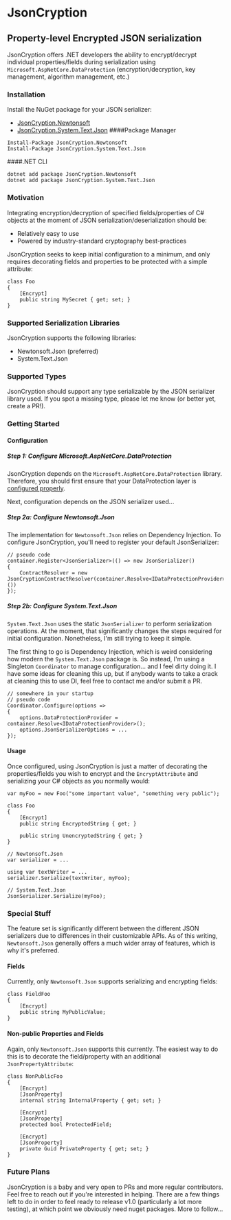 # JsonCryption
## Property-level Encrypted JSON serialization
JsonCryption offers .NET developers the ability to encrypt/decrypt individual properties/fields during serialization using `Microsoft.AspNetCore.DataProtection` (encryption/decryption, key management, algorithm management, etc.)

### Installation
Install the NuGet package for your JSON serializer:
- [JsonCryption.Newtonsoft](https://www.nuget.org/packages/JsonCryption.Newtonsoft/)
- [JsonCryption.System.Text.Json](https://www.nuget.org/packages/JsonCryption.System.Text.Json/)
####Package Manager
```
Install-Package JsonCryption.Newtonsoft
Install-Package JsonCryption.System.Text.Json
```
####.NET CLI
```
dotnet add package JsonCryption.Newtonsoft
dotnet add package JsonCryption.System.Text.Json
```

### Motivation
Integrating encryption/decryption of specified fields/properties of C# objects at the moment of JSON serialization/deserialization should be:
- Relatively easy to use
- Powered by industry-standard cryptography best-practices

JsonCryption seeks to keep initial configuration to a minimum, and only requires decorating fields and properties to be protected with a simple attribute:
```
class Foo
{
    [Encrypt]
    public string MySecret { get; set; }
}
```

### Supported Serialization Libraries
JsonCryption supports the following libraries:
- Newtonsoft.Json (preferred)
- System.Text.Json

### Supported Types
JsonCryption should support any type serializable by the JSON serializer library used. If you spot a missing type, please let me know (or better yet, create a PR!).

### Getting Started
#### Configuration
##### Step 1: Configure Microsoft.AspNetCore.DataProtection
JsonCryption depends on the `Microsoft.AspNetCore.DataProtection` library. Therefore, you should first ensure that your DataProtection layer is [configured properly](https://docs.microsoft.com/en-us/aspnet/core/security/data-protection/configuration/).

Next, configuration depends on the JSON serializer used...

##### Step 2a: Configure Newtonsoft.Json
The implementation for `Newtonsoft.Json` relies on Dependency Injection. To configure JsonCryption, you'll need to register your default JsonSerializer:
```
// pseudo code
container.Register<JsonSerializer>(() => new JsonSerializer()
{
    ContractResolver = new JsonCryptionContractResolver(container.Resolve<IDataProtectionProvider>())
});
```

##### Step 2b: Configure System.Text.Json
`System.Text.Json` uses the static `JsonSerializer` to perform serialization operations. At the moment, that significantly changes the steps required for initial configuration. Nonetheless, I'm still trying to keep it simple.

The first thing to go is Dependency Injection, which is weird considering how modern the `System.Text.Json` package is. So instead, I'm using a Singleton `Coordinator` to manage configuration... and I feel dirty doing it. I have some ideas for cleaning this up, but if anybody wants to take a crack at cleaning this to use DI, feel free to contact me and/or submit a PR.

```
// somewhere in your startup
// pseudo code
Coordinator.Configure(options =>
{
    options.DataProtectionProvider = container.Resolve<IDataProtectionProvider>();
    options.JsonSerializerOptions = ...
});
```

#### Usage
Once configured, using JsonCryption is just a matter of decorating the properties/fields you wish to encrypt and the `EncryptAttribute` and serializing your C# objects as you normally would:
```
var myFoo = new Foo("some important value", "something very public");

class Foo
{
    [Encrypt]
    public string EncryptedString { get; }
  
    public string UnencryptedString { get; }
}

// Newtonsoft.Json
var serializer = ...

using var textWriter = ...
serializer.Serialize(textWriter, myFoo);

// System.Text.Json
JsonSerializer.Serialize(myFoo);
```

### Special Stuff
The feature set is significantly different between the different JSON serializers due to differences in their customizable APIs. As of this writing, `Newtonsoft.Json` generally offers a much wider array of features, which is why it's preferred.

#### Fields
Currently, only `Newtonsoft.Json` supports serializing and encrypting fields:
```
class FieldFoo
{
    [Encrypt]
    public string MyPublicValue;
}
```

#### Non-public Properties and Fields
Again, only `Newtonsoft.Json` supports this currently. The easiest way to do this is to decorate the field/property with an additional `JsonPropertyAttribute`:
```
class NonPublicFoo
{
    [Encrypt]
    [JsonProperty]
    internal string InternalProperty { get; set; }
  
    [Encrypt]
    [JsonProperty]
    protected bool ProtectedField;
  
    [Encrypt]
    [JsonProperty]
    private Guid PrivateProperty { get; set; }
}
```

### Future Plans
JsonCryption is a baby and very open to PRs and more regular contributors. Feel free to reach out if you're interested in helping. There are a few things left to do in order to feel ready to release v1.0 (particularly a lot more testing), at which point we obviously need nuget packages. More to follow...


